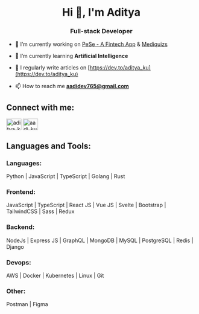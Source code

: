 <h1 align="center">Hi 👋, I'm Aditya</h1>
<h3 align="center">Full-stack Developer</h3>

- 🔭 I’m currently working on [PeSe - A Fintech App](https://pese.in/) & [Mediquizs](https://mediquizs.vercel.app/)

- 🌱 I’m currently learning **Artificial Intelligence**

- 📝 I regularly write articles on [https://dev.to/aditya_ku](https://dev.to/aditya_ku)

- 📫 How to reach me **aadidev765@gmail.com**

<h2 align="left">Connect with me:</h2>
<p align="left">
<a href="https://dev.to/aditya_ku" target="blank"><img align="center" src="https://raw.githubusercontent.com/rahuldkjain/github-profile-readme-generator/master/src/images/icons/Social/devto.svg" alt="aditya_ku" height="30" width="40" /></a>
<a href="https://twitter.com/aadi_ku" target="blank"><img align="center" src="https://raw.githubusercontent.com/rahuldkjain/github-profile-readme-generator/master/src/images/icons/Social/twitter.svg" alt="aadi_ku" height="30" width="40" /></a>
</p>

<h2 align="left">Languages and Tools:</h2>

<h3>Languages:</h3>
Python | JavaScript | TypeScript | Golang | Rust
<h3>Frontend:</h3>
 
 JavaScript | TypeScript | React JS | Vue JS | Svelte | Bootstrap | TailwindCSS | Sass | Redux

<h3>Backend:</h3>

NodeJs | Express JS | GraphQL | MongoDB | MySQL | PostgreSQL | Redis | Django

<h3>Devops:</h3>
AWS | Docker | Kubernetes | Linux | Git

<h3>Other:</h3>
Postman | Figma
